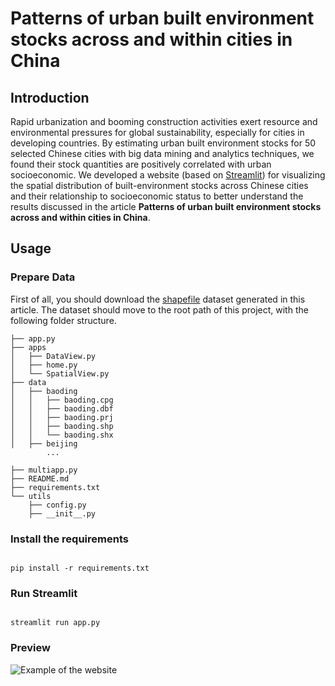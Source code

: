 # Patterns of urban built environment stocks across and within cities in China

## Introduction
Rapid urbanization and booming construction activities exert resource and environmental pressures for global sustainability, especially for cities in developing countries. By estimating urban built environment stocks for 50 selected Chinese cities with big data mining and analytics techniques, we found their stock quantities are positively correlated with urban socioeconomic. We developed a website (based on [Streamlit](https://streamlit.io/)) for visualizing the spatial distribution of built-environment stocks across Chinese cities and their relationship to socioeconomic status to better understand the results discussed in the article **Patterns of urban built environment stocks across and within cities in China**.

## Usage
### Prepare Data
First of all, you should download the [shapefile](https://github.com/CUGbaoyi/Streamlit-Built-Environment-Stocks) dataset generated in this article. The dataset should move to the root path of this project, with the following folder structure.

```
├── app.py
├── apps
│   ├── DataView.py
│   ├── home.py
│   └── SpatialView.py
├── data
│   ├── baoding
│   │   ├── baoding.cpg
│   │   ├── baoding.dbf
│   │   ├── baoding.prj
│   │   ├── baoding.shp
│   │   └── baoding.shx
│   ├── beijing
        ...

├── multiapp.py
├── README.md
├── requirements.txt
└── utils
    ├── config.py
    ├── __init__.py

```

### Install the requirements
```shell

pip install -r requirements.txt

```

### Run Streamlit
```shell

streamlit run app.py

```

### Preview

![Example of the website](https://i.loli.net/2021/06/28/FDfqdwACiKcXBQZ.png)

